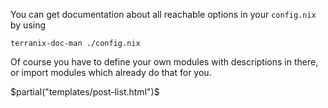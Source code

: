 
You can get documentation about all reachable
options in your `config.nix` by using 

```
terranix-doc-man ./config.nix
```

Of course you have to define your own modules with descriptions
in there, or import modules which already do that for you.

$partial("templates/post-list.html")$
